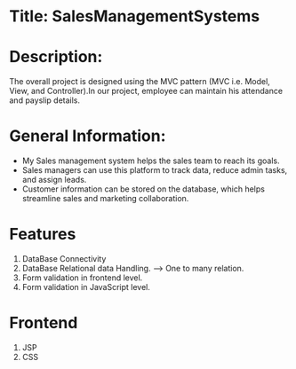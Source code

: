 # Title: SalesManagementSystems

# Description:
  The overall project is designed using the MVC pattern (MVC i.e. Model, View, and Controller).In our project, employee can maintain his attendance and payslip details.

# General Information:

* My Sales management system helps the sales team to reach its goals.
* Sales managers can use this platform to track data, reduce admin tasks, and assign leads. 
* Customer information can be stored on the database, which helps streamline sales and marketing collaboration.

  
# Features
1. DataBase Connectivity
2. DataBase Relational data Handling.
    --> One to many relation.
3. Form validation in frontend level.
4. Form validation in JavaScript level.

# Frontend
1. JSP
2. CSS